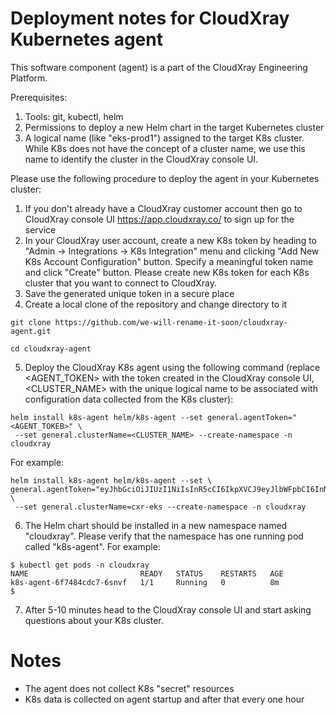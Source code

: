 # Deployment notes for CloudXray Kubernetes agent

This software component (agent) is a part of the CloudXray Engineering Platform.

Prerequisites:
1. Tools: git, kubectl, helm
2. Permissions to deploy a new Helm chart in the target Kubernetes cluster
3. A logical name (like "eks-prod1") assigned to the target K8s cluster. While K8s does not have the concept of a cluster name, we use this name to identify the cluster in the CloudXray console UI.

Please use the following procedure to deploy the agent in your Kubernetes cluster:
1. If you don't already have a CloudXray customer account then go to CloudXray console UI https://app.cloudxray.co/ to sign up for the service
2. In your CloudXray user account, create a new K8s token by heading to "Admin -> Integrations -> K8s Integration" menu and clicking "Add New K8s Account Configuration" button. Specify a meaningful token name and click "Create" button. Please create new K8s token for each K8s cluster that you want to connect to CloudXray.
3. Save the generated unique token in a secure place
4. Create a local clone of the repository and change directory to it

```
git clone https://github.com/we-will-rename-it-soon/cloudxray-agent.git

cd cloudxray-agent
```

5. Deploy the CloudXray K8s agent using the following command (replace <AGENT_TOKEN> with the token created in the CloudXray console UI, <CLUSTER_NAME> with the unique logical name to be associated with configuration data collected from the K8s cluster):
```
helm install k8s-agent helm/k8s-agent --set general.agentToken="<AGENT_TOKEB>" \
 --set general.clusterName=<CLUSTER_NAME> --create-namespace -n cloudxray
```

For example:

```
helm install k8s-agent helm/k8s-agent --set \
general.agentToken="eyJhbGciOiJIUzI1NiIsInR5cCI6IkpXVCJ9eyJlbWFpbCI6InNodWJtZSI6Ik5ld0VLUyJ9Fa8uiafE" \
 --set general.clusterName=cxr-eks --create-namespace -n cloudxray
 ```

6. The Helm chart should be installed in a new namespace named "cloudxray". Please verify that the namespace has one running pod called "k8s-agent". For example:

```
$ kubectl get pods -n cloudxray
NAME                         READY   STATUS    RESTARTS   AGE
k8s-agent-6f7484cdc7-6snvf   1/1     Running   0          8m
$
```

7. After 5-10 minutes head to the CloudXray console UI and start asking questions about your K8s cluster.

# Notes
- The agent does not collect K8s "secret" resources
- K8s data is collected on agent startup and after that every one hour
